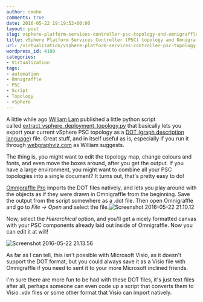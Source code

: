 ```yaml
---
author: cmohn
comments: true
date: 2016-05-22 19:19:52+00:00
layout: post
slug: vsphere-platform-services-controller-psc-topology-and-omnigraffle
title: vSphere Platform Services Controller (PSC) topology and Omnigraffle
url: /virtualization/vsphere-platform-services-controller-psc-topology-and-omnigraffle/
wordpress_id: 4100
categories:
- Virtualization
tags:
- automation
- Omnigraffle
- PSC
- Script
- Topology
- vSphere
---
```


A little while ago [William Lam](https://twitter.com/lamw) published a little python script called [extract_vsphere_deployment_topology.py](http://www.virtuallyghetto.com/2016/05/generating-vcenter-server-platform-services-controller-deployment-topology-diagrams.html) that basically lets you export your current vSphere PSC topology as a [DOT (graph description language)](https://en.wikipedia.org/wiki/DOT_(graph_description_language)) file. Great stuff, and in itself useful as is, especially if you run it through [webgraphviz.com](http://www.webgraphviz.com) as William suggests.

The thing is, you might want to edit the topology map, change colours and fonts, and even move the boxes around, after you get the output. If you have a large environment, you might want to combine all your PSC topologies into a single document? It turns out, that's pretty easy to do!
<!--more-->

[Omnigraffle Pro](https://www.omnigroup.com/omnigraffle) imports the DOT files natively, and lets you play around with the objects as if they were drawn in Omnigraffle from the beginning. Save the output from the script somewhere as a .dot file. Then open Omnigraffle and go to _File -> Open_ and select the file.![Screenshot 2016-05-22 21.10.12](/img/Screenshot-2016-05-22-21.10.12-243x300.png)

Now, select the _Hierarchical_ option, and you'll get a nicely formatted canvas with your PSC components already laid out inside of Omnigraffle. Now you can edit it at will!

![Screenshot 2016-05-22 21.13.56](/img/Screenshot-2016-05-22-21.13.56-1024x708.png)

As far as I can tell, this isn't possible with Microsoft Visio, as it doesn't support the DOT format, but you could always save it as a Visio file with Omnigraffle if you need to sent it to your more Microsoft inclined friends.

I'm sure there are more fun to be had with these DOT files, it's just text files after all, perhaps someone can even code up a script that converts them to Visio .vdx files or some other format that Visio can import natively.
